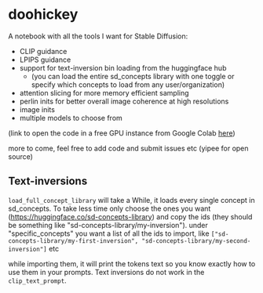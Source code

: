 # doohickey

A notebook with all the tools I want for Stable Diffusion:
- CLIP guidance
- LPIPS guidance
- support for text-inversion bin loading from the huggingface hub
  - (you can load the entire sd_concepts library with one toggle or specify which concepts to load from any user/organization)
- attention slicing for more memory efficient sampling
- perlin inits for better overall image coherence at high resolutions
- image inits
- multiple models to choose from

(link to open the code in a free GPU instance from Google Colab [here](https://t.co/zCV2xsC3UE))

more to come, feel free to add code and submit issues etc (yipee for open source)

## Text-inversions
`load_full_concept_library` will take a While, it loads every single concept in sd_concepts. To take less time only choose the ones you want (https://huggingface.co/sd-concepts-library) and copy the ids (they should be something like "sd-concepts-library/my-inversion"). under "specific_concepts" you want a list of all the ids to import, like `["sd-concepts-library/my-first-inversion", "sd-concepts-library/my-second-inversion"]` etc

while importing them, it will print the tokens text so you know exactly how to use them in your prompts. Text inversions do not work in the `clip_text_prompt`.
